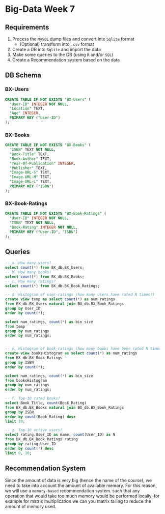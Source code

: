 # Big-Data Week 7

## Requirements

1. Process the `MySQL` dump files and convert into `Sqlite` format
   - (Optional) transform into `.csv` format
2. Create a DB into `Sqlite` and import the data
3. Make some queries to the DB (using `R` and/or `SQL`)
4. Create a Recommendation system based on the data

## DB Schema

### BX-Users

```sql
CREATE TABLE IF NOT EXISTS "BX-Users" (
  "User-ID" INTEGER NOT NULL,
  "Location" TEXT,
  "Age" INTEGER,
  PRIMARY KEY ("User-ID")
);
```

### BX-Books

```sql
CREATE TABLE IF NOT EXISTS "BX-Books" (
  "ISBN" TEXT NOT NULL,
  "Book-Title" TEXT,
  "Book-Author" TEXT,
  "Year-Of-Publication" INTEGER,
  "Publisher" TEXT,
  "Image-URL-S" TEXT,
  "Image-URL-M" TEXT,
  "Image-URL-L" TEXT,
  PRIMARY KEY ("ISBN")
);
```

### BX-Book-Ratings

```sql
CREATE TABLE IF NOT EXISTS "BX-Book-Ratings" (
  "User-ID" INTEGER NOT NULL,
  "ISBN" TEXT NOT NULL,
  "Book-Rating" INTEGER NOT NULL,
  PRIMARY KEY ("User-ID", "ISBN")
);
```

## Queries

```sql
-- a. How many users?
select count(*) from BX_db.BX_Users;
-- b. How many books?
select count(*) from BX_db.BX_Books;
-- c. How many ratings?
select count(*) from BX_db.BX_Book_Ratings;

-- d. Histogram of user-ratings (how many users have rated N times?)
create view temp as select count(*) as num_ratings
from BX_db.BX_Users natural join BX_db.BX_Book_Ratings
group by User_ID
order by count(*);

select num_ratings, count(*) as bin_size
from temp
group by num_ratings
order by num_ratings;


-- e. Histogram of book-ratings (how many books have been rated N times?)
create view booksHistogram as select count(*) as num_ratings
from BX_db.BX_Book_Ratings
group by ISBN
order by count(*);

select num_ratings, count(*) as bin_size
from booksHistogram
group by num_ratings
order by num_ratings;

-- f. Top-10 rated books?
select Book_Title, count(Book_Rating)
from BX_db.BX_Books natural join BX_db.BX_Book_Ratings
group by ISBN
order by count(Book_Rating) desc
limit 10;

-- g. Top-10 active users?
select rating.User_ID as name, count(User_ID) as N
from BX_db.BX_Book_Ratings rating
group by rating.User_ID
order by count(*) desc
limit 0, 10;
```

## Recommendation System

Since the amount of data is very big (hence the name of the course), we need to take into account the amount of available memory. For this reason, we will use a `memory-based` recommendation system. such that any operation that would take too much memory would be performed locally. for example for matrix multiplication we can you matrix tailing to reduce the amount of memory used.
